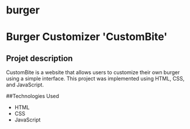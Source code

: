# burger
# Burger Customizer 'CustomBite' 

## Projet description
CustomBite is a website that allows users to customize their own burger using a simple interface. This project was implemented using HTML, CSS, and JavaScript.

##Technologies Used
- HTML
- CSS
- JavaScript

  
